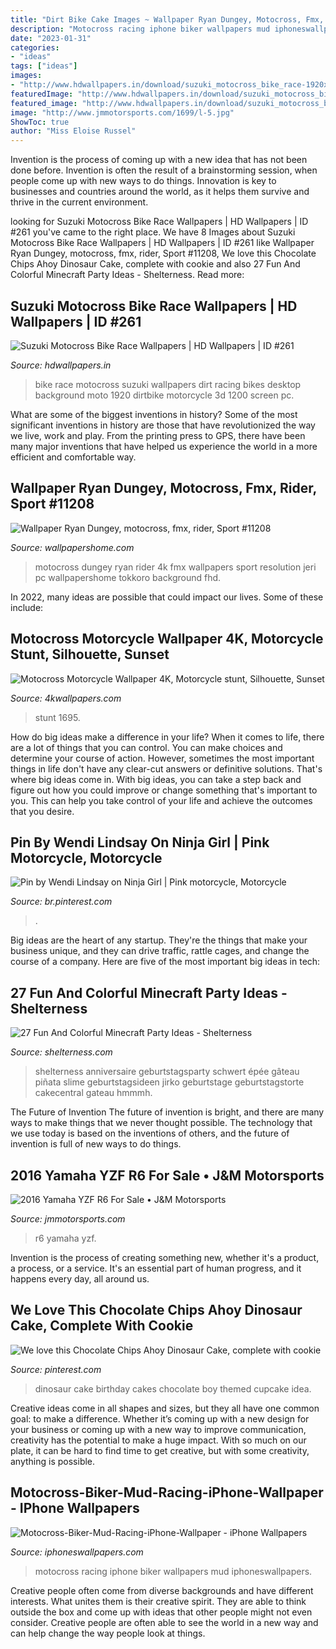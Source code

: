 ```yaml
---
title: "Dirt Bike Cake Images ~ Wallpaper Ryan Dungey, Motocross, Fmx, Rider, Sport #11208"
description: "Motocross racing iphone biker wallpapers mud iphoneswallpapers"
date: "2023-01-31"
categories:
- "ideas"
tags: ["ideas"]
images:
- "http://www.hdwallpapers.in/download/suzuki_motocross_bike_race-1920x1200.jpg"
featuredImage: "http://www.hdwallpapers.in/download/suzuki_motocross_bike_race-1920x1200.jpg"
featured_image: "http://www.hdwallpapers.in/download/suzuki_motocross_bike_race-1920x1200.jpg"
image: "http://www.jmmotorsports.com/1699/l-5.jpg"
ShowToc: true
author: "Miss Eloise Russel"
---
```



Invention is the process of coming up with a new idea that has not been done before. Invention is often the result of a brainstorming session, when people come up with new ways to do things. Innovation is key to businesses and countries around the world, as it helps them survive and thrive in the current environment.

	

		
looking for Suzuki Motocross Bike Race Wallpapers | HD Wallpapers | ID #261 you've came to the right place. We have 8 Images about Suzuki Motocross Bike Race Wallpapers | HD Wallpapers | ID #261 like Wallpaper Ryan Dungey, motocross, fmx, rider, Sport #11208, We love this Chocolate Chips Ahoy Dinosaur Cake, complete with cookie and also 27 Fun And Colorful Minecraft Party Ideas - Shelterness. Read more:
		
    
## Suzuki Motocross Bike Race Wallpapers | HD Wallpapers | ID #261

<img loading=lazy src="http://www.hdwallpapers.in/download/suzuki_motocross_bike_race-1920x1200.jpg" onerror="this.onerror=null;this.src='https://tse4.mm.bing.net/th?id=OIP.qM2v13Ff-6LpmDB9QPy8MQHaEo&amp;pid=15.1';" alt="Suzuki Motocross Bike Race Wallpapers | HD Wallpapers | ID #261">

_Source: hdwallpapers.in_

>bike race motocross suzuki wallpapers dirt racing bikes desktop background moto 1920 dirtbike motorcycle 3d 1200 screen pc. 

	

What are some of the biggest inventions in history?
Some of the most significant inventions in history are those that have revolutionized the way we live, work and play. From the printing press to GPS, there have been many major inventions that have helped us experience the world in a more efficient and comfortable way.

    
## Wallpaper Ryan Dungey, Motocross, Fmx, Rider, Sport #11208

<img loading=lazy src="https://wallpapershome.com/images/wallpapers/ryan-dungey-3840x2160-motocross-fmx-rider-11208.jpg" onerror="this.onerror=null;this.src='https://tse4.mm.bing.net/th?id=OIP.DqA_64rts2rUUuzGvG3lQwHaEK&amp;pid=15.1';" alt="Wallpaper Ryan Dungey, motocross, fmx, rider, Sport #11208">

_Source: wallpapershome.com_

>motocross dungey ryan rider 4k fmx wallpapers sport resolution jeri pc wallpapershome tokkoro background fhd. 

	

In 2022, many ideas are possible that could impact our lives. Some of these include: 

    
## Motocross Motorcycle Wallpaper 4K, Motorcycle Stunt, Silhouette, Sunset

<img loading=lazy src="https://4kwallpapers.com/images/wallpapers/motocross-motorcycle-motorcycle-stunt-silhouette-sunset-3840x2160-1695.jpg" onerror="this.onerror=null;this.src='https://tse3.mm.bing.net/th?id=OIP.S3PIpip1a13fAftM0CUaPAHaEK&amp;pid=15.1';" alt="Motocross Motorcycle Wallpaper 4K, Motorcycle stunt, Silhouette, Sunset">

_Source: 4kwallpapers.com_

>stunt 1695. 

	

How do big ideas make a difference in your life?
When it comes to life, there are a lot of things that you can control. You can make choices and determine your course of action. However, sometimes the most important things in life don't have any clear-cut answers or definitive solutions. That's where big ideas come in. With big ideas, you can take a step back and figure out how you could improve or change something that's important to you. This can help you take control of your life and achieve the outcomes that you desire.

    
## Pin By Wendi Lindsay On Ninja Girl | Pink Motorcycle, Motorcycle

<img loading=lazy src="https://i.pinimg.com/736x/0f/dd/11/0fdd1133915ee7208367eee602f5f270.jpg" onerror="this.onerror=null;this.src='https://tse1.mm.bing.net/th?id=OIP.5I-Fw675VtfU6yQqVD2F6wHaHt&amp;pid=15.1';" alt="Pin by Wendi Lindsay on Ninja Girl | Pink motorcycle, Motorcycle">

_Source: br.pinterest.com_

>. 

	

Big ideas are the heart of any startup. They're the things that make your business unique, and they can drive traffic, rattle cages, and change the course of a company. Here are five of the most important big ideas in tech: 

    
## 27 Fun And Colorful Minecraft Party Ideas - Shelterness

<img loading=lazy src="https://i.shelterness.com/2016/10/16-diamond-Minecraft-sword-cupcakes.jpg" onerror="this.onerror=null;this.src='https://tse4.mm.bing.net/th?id=OIP.Ov7Y8p0PxrDRGrr-EsmgBQHaJ4&amp;pid=15.1';" alt="27 Fun And Colorful Minecraft Party Ideas - Shelterness">

_Source: shelterness.com_

>shelterness anniversaire geburtstagsparty schwert épée gâteau piñata slime geburtstagsideen jirko geburtstage geburtstagstorte cakecentral gateau hmmmh. 

	

The Future of Invention
The future of invention is bright, and there are many ways to make things that we never thought possible. The technology that we use today is based on the inventions of others, and the future of invention is full of new ways to do things.

    
## 2016 Yamaha YZF R6 For Sale • J&amp;M Motorsports

<img loading=lazy src="http://www.jmmotorsports.com/1699/l-5.jpg" onerror="this.onerror=null;this.src='https://tse4.mm.bing.net/th?id=OIP.5Ov16BtGeBw-y6nN_2kiTQHaFj&amp;pid=15.1';" alt="2016 Yamaha YZF R6 For Sale • J&amp;M Motorsports">

_Source: jmmotorsports.com_

>r6 yamaha yzf. 

	

Invention is the process of creating something new, whether it's a product, a process, or a service. It's an essential part of human progress, and it happens every day, all around us.

    
## We Love This Chocolate Chips Ahoy Dinosaur Cake, Complete With Cookie

<img loading=lazy src="https://i.pinimg.com/736x/56/52/a1/5652a1132f29f5c7e78df83e891a7cbf--dinosaur-cupcake-cake-dinosaur-birthday-cakes.jpg?b=t" onerror="this.onerror=null;this.src='https://tse2.mm.bing.net/th?id=OIP.dMF8sW9PmY1eAn2-xORL6QHaKq&amp;pid=15.1';" alt="We love this Chocolate Chips Ahoy Dinosaur Cake, complete with cookie">

_Source: pinterest.com_

>dinosaur cake birthday cakes chocolate boy themed cupcake idea. 

	

Creative ideas come in all shapes and sizes, but they all have one common goal: to make a difference. Whether it’s coming up with a new design for your business or coming up with a new way to improve communication, creativity has the potential to make a huge impact. With so much on our plate, it can be hard to find time to get creative, but with some creativity, anything is possible.

    
## Motocross-Biker-Mud-Racing-iPhone-Wallpaper - IPhone Wallpapers

<img loading=lazy src="https://iphoneswallpapers.com/wp-content/uploads/2017/04/Motocross-Biker-Mud-Racing-iPhone-Wallpaper-iphoneswallpapers_com.jpg" onerror="this.onerror=null;this.src='https://tse3.mm.bing.net/th?id=OIP.E4kr_AU6-3SPmmhwfnT-GQHaNK&amp;pid=15.1';" alt="Motocross-Biker-Mud-Racing-iPhone-Wallpaper - iPhone Wallpapers">

_Source: iphoneswallpapers.com_

>motocross racing iphone biker wallpapers mud iphoneswallpapers. 

	

Creative people often come from diverse backgrounds and have different interests. What unites them is their creative spirit. They are able to think outside the box and come up with ideas that other people might not even consider. Creative people are often able to see the world in a new way and can help change the way people look at things.

